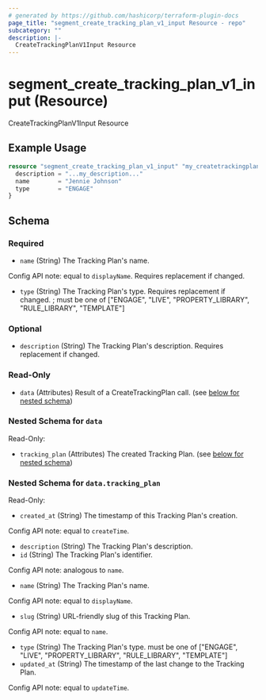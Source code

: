 ```yaml
---
# generated by https://github.com/hashicorp/terraform-plugin-docs
page_title: "segment_create_tracking_plan_v1_input Resource - repo"
subcategory: ""
description: |-
  CreateTrackingPlanV1Input Resource
---
```


# segment_create_tracking_plan_v1_input (Resource)

CreateTrackingPlanV1Input Resource

## Example Usage

```terraform
resource "segment_create_tracking_plan_v1_input" "my_createtrackingplanv1input" {
  description = "...my_description..."
  name        = "Jennie Johnson"
  type        = "ENGAGE"
}
```

<!-- schema generated by tfplugindocs -->
## Schema

### Required

- `name` (String) The Tracking Plan's name.

Config API note: equal to `displayName`.
Requires replacement if changed.
- `type` (String) The Tracking Plan's type. Requires replacement if changed. ; must be one of ["ENGAGE", "LIVE", "PROPERTY_LIBRARY", "RULE_LIBRARY", "TEMPLATE"]

### Optional

- `description` (String) The Tracking Plan's description. Requires replacement if changed.

### Read-Only

- `data` (Attributes) Result of a CreateTrackingPlan call. (see [below for nested schema](#nestedatt--data))

<a id="nestedatt--data"></a>
### Nested Schema for `data`

Read-Only:

- `tracking_plan` (Attributes) The created Tracking Plan. (see [below for nested schema](#nestedatt--data--tracking_plan))

<a id="nestedatt--data--tracking_plan"></a>
### Nested Schema for `data.tracking_plan`

Read-Only:

- `created_at` (String) The timestamp of this Tracking Plan's creation.

Config API note: equal to `createTime`.
- `description` (String) The Tracking Plan's description.
- `id` (String) The Tracking Plan's identifier.

Config API note: analogous to `name`.
- `name` (String) The Tracking Plan's name.

Config API note: equal to `displayName`.
- `slug` (String) URL-friendly slug of this Tracking Plan.

Config API note: equal to `name`.
- `type` (String) The Tracking Plan's type. must be one of ["ENGAGE", "LIVE", "PROPERTY_LIBRARY", "RULE_LIBRARY", "TEMPLATE"]
- `updated_at` (String) The timestamp of the last change to the Tracking Plan.

Config API note: equal to `updateTime`.


